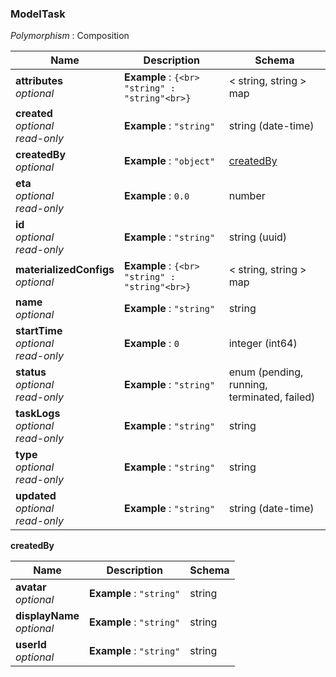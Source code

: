 
<a name="modeltask"></a>
### ModelTask
*Polymorphism* : Composition


|Name|Description|Schema|
|---|---|---|
|**attributes**  <br>*optional*|**Example** : `{<br>  "string" : "string"<br>}`|< string, string > map|
|**created**  <br>*optional*  <br>*read-only*|**Example** : `"string"`|string (date-time)|
|**createdBy**  <br>*optional*|**Example** : `"object"`|[createdBy](#modeltask-createdby)|
|**eta**  <br>*optional*  <br>*read-only*|**Example** : `0.0`|number|
|**id**  <br>*optional*  <br>*read-only*|**Example** : `"string"`|string (uuid)|
|**materializedConfigs**  <br>*optional*|**Example** : `{<br>  "string" : "string"<br>}`|< string, string > map|
|**name**  <br>*optional*|**Example** : `"string"`|string|
|**startTime**  <br>*optional*  <br>*read-only*|**Example** : `0`|integer (int64)|
|**status**  <br>*optional*  <br>*read-only*|**Example** : `"string"`|enum (pending, running, terminated, failed)|
|**taskLogs**  <br>*optional*  <br>*read-only*|**Example** : `"string"`|string|
|**type**  <br>*optional*  <br>*read-only*|**Example** : `"string"`|string|
|**updated**  <br>*optional*  <br>*read-only*|**Example** : `"string"`|string (date-time)|

<a name="modeltask-createdby"></a>
**createdBy**

|Name|Description|Schema|
|---|---|---|
|**avatar**  <br>*optional*|**Example** : `"string"`|string|
|**displayName**  <br>*optional*|**Example** : `"string"`|string|
|**userId**  <br>*optional*|**Example** : `"string"`|string|



